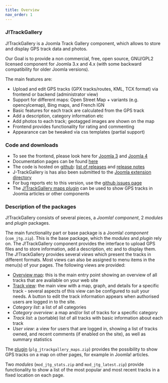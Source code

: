 ```yaml
---
title: Overview
nav_order: 1
---
```

### J!TrackGallery

J!TrackGallery is a Joomla Track Gallery component, which allows to store and display GPS track data and photos.

Our Goal is to provide a non commercial, free, open source, GNU/GPL2 licensed component for Joomla 3.x and 4.x (with some backward compatibility for older Joomla versions). 

The main features are:
- Upload and edit GPS tracks (GPX tracks/routes, KML, TCX format) via frontend or backend (administrator view)
- Support for different maps: Open Street Map + variants (e.g. opencylcemap), Bing maps, and French IGN
- Basic features for each track are calculated from the GPS track
- Add a description, category information etc
- Add photos to each track; geotagged images are shown on the map
- Frontend provides functionality for rating and commenting
- Appearance can be tweaked via css templates (partial support)

### Code and downloads

- To see the frontend, please look here for [Joomla 3](https://jtrackgallery.gta-trek.eu/) and [Joomla 4](https://jtrackgalleryj4.gta-trek.eu/)
- Documentation pages can be found [here](https://mastervanleeuwen.github.io/J-TrackGallery/)
- The code is hosted on [github](https://github.com/mastervanleeuwen/J-TrackGallery): [list of releases](https://github.com/mastervanleeuwen/J-TrackGallery/releases) and [release notes](releasenotes)
- J-TrackGallery is has also been submitted to the [Joomla extension directory](https://extensions.joomla.org/index.php?option=com_jed&view=extension&layout=default&id=15190&Itemid=145)
- For bug reports etc to this version, use the [github issues page](https://github.com/mastervanleeuwen/J-TrackGallery/issues)
- The [J!TrackGallery maps plugin](plugin) can be used to show GPS tracks in Joomla articles or other components

### Description of the packages

J!TrackGallery consists of several pieces, a _Joomla! component_, 2 _modules_ and _plugin_ packages.

The main functionality part or base package is a Joomla! *component* (`com_jtg.zip`). This is the base package, which the _modules_ and _plugin_ rely on. The J!TrackGallery component provides the interface to upload GPS files and to store information, add a description, etc and to display them.
The J!TrackGallery provides several _views_ which present the tracks in different formats. Most views can also be assigned to menu items in the menu(s) of your pages. The following views are provided:
- [Overview map](overview): this is the main entry point showing an overview of all tracks that are available on your web site
- [Track view](frontend): the main view with a map, graph, and details for a specific track - several aspects of this view can be configured to suit your needs. A button to edit the track information appears when authorised users are logged in to the site.
- _Category list_: a list of all categories
- _Category overview_: a map and/or list of tracks for a specific category
- _Track list_: a (sortable) list of all tracks with basic information about each track
- _User view_: a view for users that are logged in, showing a list of tracks owned, and recent comments (if enabled on the site), as well as summary statistics

The [plugin](plugin) (`plg_jtrackgallery_maps.zip`) provides the possibility to show GPS tracks on a map on other pages, for example in Joomla! articles.

Two *modules* (`mod_jtg_stats.zip` and `mod_jtg_latest.zip`) provide functionality to show a list of the most popular and most recent tracks in a fixed location on each page.


